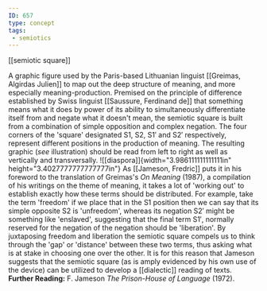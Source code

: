 ```yaml
---
ID: 657
type: concept
tags: 
 - semiotics
---
```


[[semiotic square]]

 A graphic
figure used by the Paris-based Lithuanian linguist [[Greimas, Algirdas Julien]] to map out the
deep structure of meaning, and more especially meaning-production.
Premised on the principle of difference established by Swiss linguist
[[Saussure, Ferdinand de]]
that something means what it does by power of its ability to
simultaneously differentiate itself from and negate what it doesn't
mean, the semiotic square is built from a combination of simple
opposition and complex negation. The four corners of the 'square'
designated S1, S2, S1′ and S2′ respectively, represent different
positions in the production of meaning. The resulting graphic (*see*
illustration) should be read from left to right as well as vertically
and transversally.
![[diaspora]]{width="3.986111111111111in"
height="3.4027777777777777in"}
As [[Jameson, Fredric]] puts
it in his foreword to the translation of Greimas's *On Meaning* (1987),
a compilation of his writings on the theme of meaning, it takes a lot of
'working out' to establish exactly how these terms should be
distributed. For example, take the term 'freedom' if we place that in
the S1 position then we can say that its simple opposite S2 is
'unfreedom', whereas its negation S2′ might be something like
'enslaved', suggesting that the final term S1′, normally reserved for
the negation of the negation should be 'liberation'. By juxtaposing
freedom and liberation the semiotic square compels us to think through
the 'gap' or 'distance' between these two terms, thus asking what is at
stake in choosing one over the other. It is for this reason that Jameson
suggests that the semiotic square (as is amply evidenced by his own use
of the device) can be utilized to develop a
[[dialectic]] reading of
texts.
**Further Reading:** F. Jameson *The Prison-House of Language* (1972).
